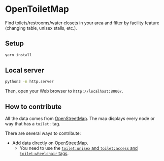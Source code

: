 # OpenToiletMap

Find toilets/restrooms/water closets in your area and filter by facility feature (changing table, unisex stalls, etc.).

## Setup

```bash
yarn install
```

## Local server

```bash
python3 -m http.server
```

Then, open your Web browser to `http://localhost:8000/`.

## How to contribute

All the data comes from [OpenStreetMap](https://www.openstreetmap.org/).
The map displays every node or way that has a `toilet:` tag.

There are several ways to contribute:

* Add data directly on [OpenStreetMap](https://www.openstreetmap.org/edit).
    * You need to use the [`toilet:unisex` and `toilet:access` and `toilet:wheelchair` tags](https://wiki.openstreetmap.org/wiki/Key:toilet).
